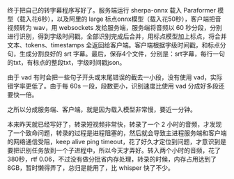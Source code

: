 终于把自己的转字幕程序写好了。服务端运行 sherpa-onnx 载入 Paraformer 模型（载入花6秒），以及阿里的 large 标点onnx模型（载入花50秒），客户端把音视频转为 wav，用 websockets 发给服务端，服务端将音频以 60 秒分段，分别进行识别，得到字级时间戳，全部识别完成后合并，用标点模型加上标点，将合并文本、tokens、timestamps 全返回给客户端。客户端根据字级时间戳，和标点分句，生成分割良好的 srt 字幕。最后，保存4个文件，分别是：srt字幕，每行一句的txt，有标点的整段txt，字级时间戳json。

由于 vad 有时会把一些句子开头或末尾错误的截去一小段，没有使用 vad，实际错字率更低了。由于每 60s 一段，段数更小，识别速度比使用 vad 分成好多段还要快一倍。

之所以分成服务端、客户端，就是因为载入模型非常慢，要近一分钟。

本来昨天就已经写好了，转录短视频非常快，转录了一个 2 小时的音频，才发现了一个致命问题，转录的过程是进程阻塞的，然后就会导致主进程服务端和客户端的网络通信受阻，keep alive ping timeout，花了好久才定位到问题，才意识到是要把识别任务放到一个子进程中，所以今天才弄好。转入两个小时的音频，花了380秒，rtf 0.06，不过没有做分批省内存处理，转录的时候，内存占用达到了8GB，暂时懒得弄了，总归是能用了，比 whisper 快了不少。
